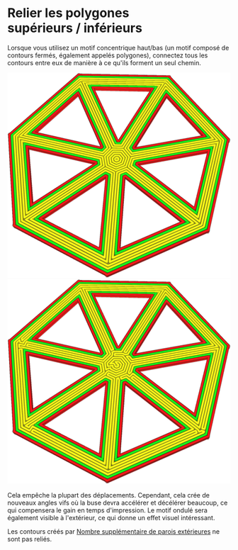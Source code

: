 Relier les polygones supérieurs / inférieurs
===

Lorsque vous utilisez un motif concentrique haut/bas (un motif composé de contours fermés, également appelés polygones), connectez tous les contours entre eux de manière à ce qu'ils forment un seul chemin.

![Modèle concentrique naïf](../../../articles/images/connect_skin_polygons_original.png)
![Tous les contours sont connectés pour former une courbe](../../../articles/images/connect_skin_polygons_enabled.png)

Cela empêche la plupart des déplacements. Cependant, cela crée de nouveaux angles vifs où la buse devra accélérer et décélérer beaucoup, ce qui compensera le gain en temps d'impression. Le motif ondulé sera également visible à l'extérieur, ce qui donne un effet visuel intéressant.

Les contours créés par [Nombre supplémentaire de parois extérieures](skin_outline_count.md) ne sont pas reliés.
